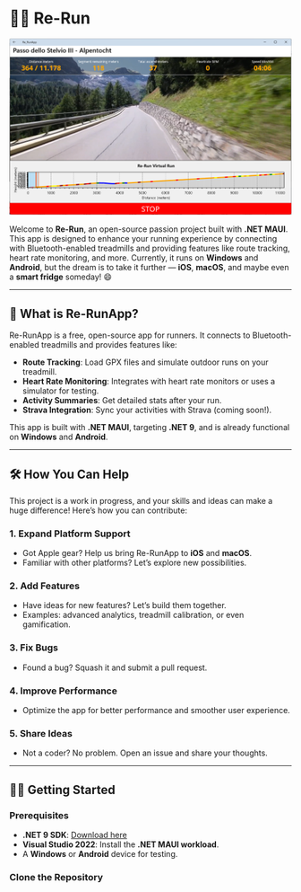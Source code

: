 ﻿# 🏃‍♂️ Re-Run

![Re-Run Preview](preview/Running.png)

Welcome to **Re-Run**, an open-source passion project built with **.NET MAUI**. This app is designed to enhance your running experience by connecting with Bluetooth-enabled treadmills and providing features like route tracking, heart rate monitoring, and more. Currently, it runs on **Windows** and **Android**, but the dream is to take it further — **iOS**, **macOS**, and maybe even a **smart fridge** someday! 😄

---

## 🚀 What is Re-RunApp?

Re-RunApp is a free, open-source app for runners. It connects to Bluetooth-enabled treadmills and provides features like:
- **Route Tracking**: Load GPX files and simulate outdoor runs on your treadmill.
- **Heart Rate Monitoring**: Integrates with heart rate monitors or uses a simulator for testing.
- **Activity Summaries**: Get detailed stats after your run.
- **Strava Integration**: Sync your activities with Strava (coming soon!).

This app is built with **.NET MAUI**, targeting **.NET 9**, and is already functional on **Windows** and **Android**.

---

## 🛠️ How You Can Help

This project is a work in progress, and your skills and ideas can make a huge difference! Here’s how you can contribute:

### 1. **Expand Platform Support**
- Got Apple gear? Help us bring Re-RunApp to **iOS** and **macOS**.
- Familiar with other platforms? Let’s explore new possibilities.

### 2. **Add Features**
- Have ideas for new features? Let’s build them together.
- Examples: advanced analytics, treadmill calibration, or even gamification.

### 3. **Fix Bugs**
- Found a bug? Squash it and submit a pull request.

### 4. **Improve Performance**
- Optimize the app for better performance and smoother user experience.

### 5. **Share Ideas**
- Not a coder? No problem. Open an issue and share your thoughts.

---

## 🧑‍💻 Getting Started

### Prerequisites
- **.NET 9 SDK**: [Download here](https://dotnet.microsoft.com/download/dotnet/9.0)
- **Visual Studio 2022**: Install the **.NET MAUI workload**.
- A **Windows** or **Android** device for testing.

### Clone the Repository
